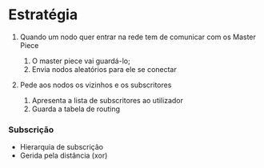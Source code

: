 # Estratégia

1. Quando um nodo quer entrar na rede tem de comunicar com os Master Piece
    1. O master piece vai guardá-lo;
    2. Envia nodos aleatórios para ele se conectar

2. Pede aos nodos os vizinhos e os subscritores
    1. Apresenta a lista de subscritores ao utilizador
    2. Guarda a tabela de routing

### Subscrição

- Hierarquia de subscrição 
- Gerida pela distância (xor)